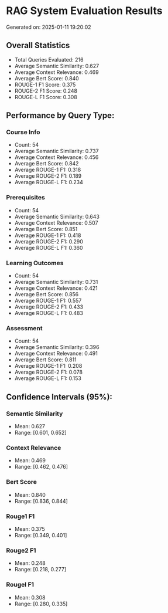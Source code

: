 # RAG System Evaluation Results
Generated on: 2025-01-11 19:20:02

## Overall Statistics
- Total Queries Evaluated: 216
- Average Semantic Similarity: 0.627
- Average Context Relevance: 0.469
- Average Bert Score: 0.840
- ROUGE-1 F1 Score: 0.375
- ROUGE-2 F1 Score: 0.248
- ROUGE-L F1 Score: 0.308

## Performance by Query Type:

### Course Info
- Count: 54
- Average Semantic Similarity: 0.737
- Average Context Relevance: 0.456
- Average Bert Score: 0.842
- Average ROUGE-1 F1: 0.318
- Average ROUGE-2 F1: 0.189
- Average ROUGE-L F1: 0.234

### Prerequisites
- Count: 54
- Average Semantic Similarity: 0.643
- Average Context Relevance: 0.507
- Average Bert Score: 0.851
- Average ROUGE-1 F1: 0.418
- Average ROUGE-2 F1: 0.290
- Average ROUGE-L F1: 0.360

### Learning Outcomes
- Count: 54
- Average Semantic Similarity: 0.731
- Average Context Relevance: 0.421
- Average Bert Score: 0.856
- Average ROUGE-1 F1: 0.557
- Average ROUGE-2 F1: 0.433
- Average ROUGE-L F1: 0.483

### Assessment
- Count: 54
- Average Semantic Similarity: 0.396
- Average Context Relevance: 0.491
- Average Bert Score: 0.811
- Average ROUGE-1 F1: 0.208
- Average ROUGE-2 F1: 0.078
- Average ROUGE-L F1: 0.153

## Confidence Intervals (95%):

### Semantic Similarity
- Mean: 0.627
- Range: [0.601, 0.652]

### Context Relevance
- Mean: 0.469
- Range: [0.462, 0.476]

### Bert Score
- Mean: 0.840
- Range: [0.836, 0.844]

### Rouge1 F1
- Mean: 0.375
- Range: [0.349, 0.401]

### Rouge2 F1
- Mean: 0.248
- Range: [0.218, 0.277]

### Rougel F1
- Mean: 0.308
- Range: [0.280, 0.335]


